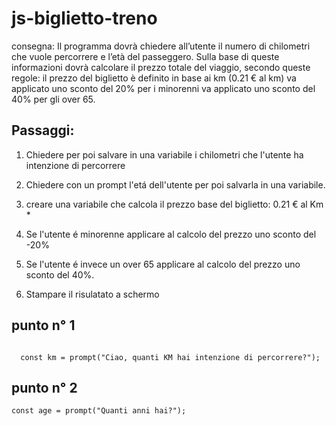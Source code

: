 js-biglietto-treno
===
consegna: Il programma dovrà chiedere all’utente il numero di chilometri che vuole percorrere e l’età del passeggero.
Sulla base di queste informazioni dovrà calcolare il prezzo totale del viaggio, secondo queste regole:
il prezzo del biglietto è definito in base ai km (0.21 € al km)
va applicato uno sconto del 20% per i minorenni
va applicato uno sconto del 40% per gli over 65.


## Passaggi: 
1. Chiedere per poi salvare in una variabile i chilometri che l'utente ha intenzione di percorrere
2. Chiedere con un prompt l'etá dell'utente per poi salvarla in una variabile.

3. creare una variabile che calcola il prezzo base del biglietto: 0.21 &euro; al Km * 

4. Se l'utente é minorenne applicare al calcolo del prezzo uno sconto del -20%

5. Se l'utente é invece un over 65 applicare al calcolo del prezzo uno sconto del 40%.

6. Stampare il risulatato a schermo 

## punto n°  1

```

  const km = prompt("Ciao, quanti KM hai intenzione di percorrere?");

```
## punto n°  2

```
const age = prompt("Quanti anni hai?");

```